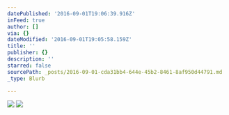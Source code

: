 ```yaml
---
datePublished: '2016-09-01T19:06:39.916Z'
inFeed: true
author: []
via: {}
dateModified: '2016-09-01T19:05:58.159Z'
title: ''
publisher: {}
description: ''
starred: false
sourcePath: _posts/2016-09-01-cda31bb4-644e-45b2-8461-8af950d44791.md
_type: Blurb

---
```

![](https://the-grid-user-content.s3-us-west-2.amazonaws.com/a689ffea-bba7-496d-ae74-f4e1f1861bfb.jpg)
![](https://the-grid-user-content.s3-us-west-2.amazonaws.com/faf2c458-8d82-4070-90ce-40aa86411727.jpg)